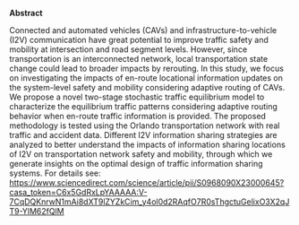 **Abstract**

Connected and automated vehicles (CAVs) and infrastructure-to-vehicle (I2V) communication have great potential to improve traffic safety and mobility at intersection and road segment levels. However, since transportation is an interconnected network, local transportation state change could lead to broader impacts by rerouting. In this study, we focus on investigating the impacts of en-route locational information updates on the system-level safety and mobility considering adaptive routing of CAVs. We propose a novel two-stage stochastic traffic equilibrium model to characterize the equilibrium traffic patterns considering adaptive routing behavior when en-route traffic information is provided. The proposed methodology is tested using the Orlando transportation network with real traffic and accident data. Different I2V information sharing strategies are analyzed to better understand the impacts of information sharing locations of I2V on transportation network safety and mobility, through which we generate insights on the optimal design of traffic information sharing systems. For details see: https://www.sciencedirect.com/science/article/pii/S0968090X23000645?casa_token=C6x5GdRxLpYAAAAA:V-7CqDQKnrwN1mAi8dXT9lZYZkCim_y4ol0d2RAqfO7R0sThgctuGelixO3X2qJT9-YlM62fQlM
